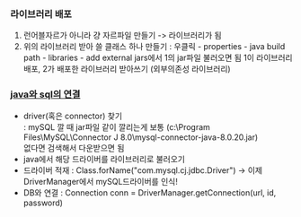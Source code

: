 ### 라이브러리 배포
1. 런어블자르가 아니라 걍 자르파일 만들기 -> 라이브러리가 됨
2. 위의 라이브러리 받아 쓸 클래스 하나 만들기 
  : 우클릭 - properties - java build path - libraries - add external jars에서 1의 jar파일 불러오면 됨
1이 라이브러리 배포, 2가 배포한 라이브러리 받아쓰기 (외부의존성 라이브러리)

### [java와 sql의 연결](../workspace/220714-03_dbconnection/src/Main.java)
- driver(혹은 connector) 찾기  
  : mySQL 깔 때 jar파일 같이 깔리는게 보통 (c:\\Program Files\MySQL\Connector J 8.0\mysql-connector-java-8.0.20.jar)  
  없다면 검색해서 다운받으면 됨  
- java에서 해당 드라이버를 라이브러리로 불러오기
- 드라이버 적재 : Class.forName("com.mysql.cj.jdbc.Driver") -> 이제 DriverManager에서 mySQL드라이버를 인식!
- DB와 연결 : Connection conn = DriverManager.getConnection(url, id, password)